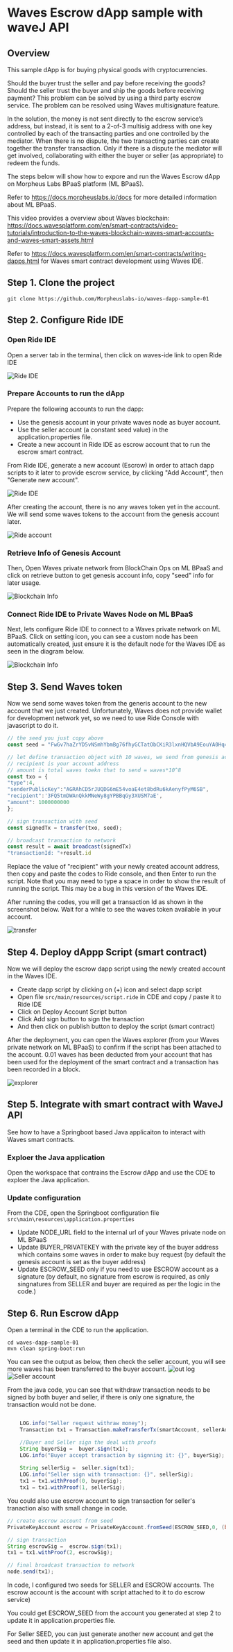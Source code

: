# Waves Escrow dApp sample with waveJ API

## Overview

This sample dApp is for buying physical goods with cryptocurrencies. 

Should the buyer trust the seller and pay before receiving the goods? Should the seller trust the buyer and ship the goods before receiving payment? This problem can be solved by using a third party escrow service. The problem can be resolved using Waves multisignature feature. 

In the solution, the money is not sent directly to the escrow service’s address, but instead, it is sent to a 2-of-3 multisig address with one key controlled by each of the transacting parties and one controlled by the mediator. When there is no dispute, the two transacting parties can create together the transfer transaction. Only if there is a dispute the mediator will get involved, collaborating with either the buyer or seller (as appropriate) to redeem the funds.

The steps below will show how to expore and run the Waves Escrow dApp on Morpheus Labs BPaaS platform (ML BPaaS).

Refer to https://docs.morpheuslabs.io/docs for more detailed information about ML BPaaS.

This video provides a overview about Waves blockchain: https://docs.wavesplatform.com/en/smart-contracts/video-tutorials/introduction-to-the-waves-blockchain-waves-smart-accounts-and-waves-smart-assets.html

Refer to https://docs.wavesplatform.com/en/smart-contracts/writing-dapps.html for Waves smart contract development using Waves IDE.

## Step 1. Clone the project
`git clone https://github.com/Morpheuslabs-io/waves-dapp-sample-01`

## Step 2. Configure Ride IDE

### Open Ride IDE

Open a server tab in the terminal, then click on waves-ide link to open Ride IDE


<img src="img/open-ide.png" alt="Ride IDE"/>

### Prepare Accounts to run the dApp

Prepare the following accounts to run the dapp:

- Use the genesis account in your private waves node as buyer account.
- Use the seller account (a constant seed value) in the application.properties file.
- Create a new account in Ride IDE as escrow account that to run the escrow smart contract.

From Ride IDE, generate a new account (Escrow) in order to attach dapp scripts to it later to provide escrow service, by clicking "Add Account", then "Generate new account".


<img src="img/ride-ide.png" alt="Ride IDE"/>

After creating the account, there is no any waves token yet in the account. We will send some waves tokens to the account from the genesis account later.


<img src="img/ride-account.png" alt="Ride account"/>


### Retrieve Info of Genesis Account

Then, Open Waves private network from BlockChain Ops on ML BPaaS and click on retrieve button to get genesis account info, copy "seed" info for later usage.

<img src="img/blockchainInfo.png" alt="Blockchain Info"/>

### Connect Ride IDE to Private Waves Node on ML BPaaS

Next, lets configure Ride IDE to connect to a Waves private network on ML BPaaS. Click on setting icon, you can see a custom node has been automatically created, just ensure it is the default node for the Waves IDE as seen in the diagram below.

<img src="img/ride-config.png" alt="Blockchain Info"/>

## Step 3. Send Waves token

Now we send some waves token from the generis account to the new account that we just created. Unfortunately, Waves does not provide wallet for development network yet, so we need to use Ride Console with javascript to do it.

```javascript
// the seed you just copy above
const seed = "FwGv7haZrYD5vNSmhYbmBg76fhyGCTatObCKiR3lxnHQVbA9EouYA0Hq4pLNmw7heFbwSJqe9H24uv3XFoID19JWsn8A6Wc2daMo"

// let define transaction object with 10 waves, we send from genesis account 
// recipient is your account address
// amount is total waves toekn that to send = waves*10^8
const txo = {
"type":4,
"senderPublicKey":"AGRAhCD5rJUQDG6mE54voaE4et8bdRu6kAenyfPyM6SB",
"recipient":'3FQ5tmDWAnQkkMNeWy8gYPBBqGy3XUSM7aE', 
"amount": 1000000000 
};

// sign transaction with seed
const signedTx = transfer(txo, seed);

// broadcast transaction to network
const result = await broadcast(signedTx)
"transactionId: "+result.id

```

Replace the value of "recipient" with your newly created account address, then copy and paste the codes to Ride console, and then Enter to run the script. Note that you may need to type a space in order to show the result of running the script. This may be a bug in this version of the Waves IDE.

After running the codes, you will get a transaction Id as shown in the screenshot below. Wait for a while to see the waves token available in your account.


<img src="img/transfer.png" alt="transfer"/>

## Step 4. Deploy dAppp Script (smart contract)

Now we will deploy the escrow dapp script using the newly created account in the Waves IDE.

- Create dapp script by clicking on (+) icon and select dapp script
- Open file `src/main/resources/script.ride` in CDE and copy / paste it to Ride IDE
- Click on Deploy Account Script button
- Click Add sign button to sign the transaction
- And then click on publish button to deploy the script (smart contract)


After the deployment, you can open the Waves explorer (from your Waves private network on ML BPaaS) to confirm if the script has been attached to the account. 0.01 waves has been deducted from your account that has been used for the deployment of the smart contract and a transaction has been recorded in a block.

<img src="img/explorer.png" alt="explorer"/>

## Step 5. Integrate with smart contract with WaveJ API

See how to have a Springboot based Java applicaiton to interact with Waves smart contracts.

### Exploer the Java application

Open the workspace that contrains the Escrow dApp and use the CDE to exploer the Java application.

### Update configuration

From the CDE, open the Springboot configuration file `src\main\resources\application.properties`
- Update NODE_URL field to the internal url of your Waves private node on ML BPaaS
- Update BUYER_PRIVATEKEY with the private key of the buyer address which contains some waves in order to make buy request (by default the genesis account is set as the buyer address)
- Update ESCROW_SEED only if you need to use ESCROW account as a signature (by default, no signature from escrow is required, as only singnatures from SELLER and buyer are required as per the logic in the code.) 

## Step 6. Run Escrow dApp

Open a terminal in the CDE to run the application.

```
cd waves-dapp-sample-01
mvn clean spring-boot:run
```
You can see the output as below, then check the seller account, you will see more waves has been transferred to the buyer account.
<img src="img/jescrow.png" alt="out log"/>
<img src="img/seller.png" alt="Seller account"/>

From the java code, you can see that withdraw transaction needs to be signed by both buyer and seller, if there is only one signature, the transaction would not be done.

```java

    LOG.info("Seller request withraw money");
    Transaction tx1 = Transaction.makeTransferTx(smartAccount, sellerAddress, 1000000000,"WAVES", fee * 4 ,"WAVES", "Sending Money");

    //Buyer and Seller sign the deal with proofs
    String buyerSig =  buyer.sign(tx1);
    LOG.info("Buyer accept transaction by signning it: {}", buyerSig);
    
    String sellerSig =  seller.sign(tx1);
    LOG.info("Seller sign with transaction: {}", sellerSig);
    tx1 = tx1.withProof(0, buyerSig);
    tx1 = tx1.withProof(1, sellerSig);
```

You could also use escrow account to sign transaction for seller's tranaction also with small change in code.

```java
// create escrow account from seed
PrivateKeyAccount escrow = PrivateKeyAccount.fromSeed(ESCROW_SEED,0, (byte)NETWORK_BYTE);

// sign transaction
String escrowSig =  escrow.sign(tx1);
tx1 = tx1.withProof(2, escrowSig);

// final broadcast transaction to network
node.send(tx1);

```

In code, I configured two seeds for SELLER and ESCROW accounts. The escrow account is the account with script attached to it to do escrow service)

You could get ESCROW_SEED from the account you generated at step 2 to update it in application.properties file.

For Seller SEED, you can just generate another new account and get the seed and then update it in application.properties file also.

